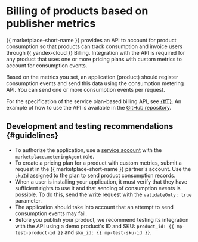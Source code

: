 # Billing of products based on publisher metrics

{{ marketplace-short-name }} provides an API to account for product consumption so that products can track consumption and invoice users through {{ yandex-cloud }} Billing. Integration with the API is required for any product that uses one or more pricing plans with custom metrics to account for consumption events.

Based on the metrics you set, an application (product) should register consumption events and send this data using the consumption metering API. You can send one or more consumption events per request.

For the specification of the service plan-based billing API, see [{#T}](../api-ref/index.md). An example of how to use the API is available in the [GitHub repository](https://github.com/yandex-cloud/python-sdk/tree/master/examples/marketplace/metering-api).

## Development and testing recommendations {#guidelines}

* To authorize the application, use a [service account](../../iam/concepts/users/service-accounts.md) with the `marketplace.meteringAgent` role.
* To create a pricing plan for a product with custom metrics, submit a request in the {{ marketplace-short-name }} partner's account. Use the `skuId` assigned to the plan to send product consumption records.
* When a user is installing your application, it must verify that they have sufficient rights to use it and that sending of consumption events is possible. To do this, send the [write](../api-ref/ImageProductUsage/write.md) request with the `validateOnly: true` parameter.
* The application should take into account that an attempt to send consumption events may fail.
* Before you publish your product, we recommend testing its integration with the API using a demo product's ID and SKU: `product_id: {{ mp-test-product-id }}` and `sku_id: {{ mp-test-sku-id }}`.